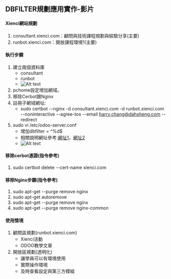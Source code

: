 ## DBFILTER規劃應用實作-影片
#### Xienci網站規劃
1. consultant.xienci.com：顧問與技術課程規劃與經驗分享(主要)
2. runbot.xienci.com：開放課程環境1(主要)

#### 執行步驟
1. 建立兩個資料庫
   + consultant
   + runbot
   + ![Alt text](https://github.com/ksharry/odoo-repository/blob/main/pic/C1301.png?raw=true)
2. pchome設定增加網域。
3. 移除Cerbot跟Nginx
4. 註冊子網域網址:
   + sudo certbot --nginx -d consultant.xienci.com -d runbot.xienci.com --noninteractive --agree-tos --email harry.chang@dahsheng.com --redirect
3. sudo vi /etc/odoo-server.conf
   + 增加dbfilter = ^%d$
   + 相關說明網址參考:[網址1](https://richsoda.com/blog/odoo-1/post/hostname-14)，[網址2](https://trobz.com/blog/odoo-4/post/all-you-need-to-know-about-db-filtering-in-odoo-16)
   + ![Alt text](https://github.com/ksharry/odoo-repository/blob/main/pic/C1302.png?raw=true)

#### 移除cerbot憑證(指令參考)
1. sudo certbot delete --cert-name xienci.com

#### 移除Nginx步驟(指令參考)
1. sudo apt-get --purge remove nginx
2. sudo apt-get autoremove
3. sudo apt-get --purge remove nginx
4. sudo apt-get --purge remove nginx-common

#### 使用情境
1. 顧問區規劃(runbot.xienci.com)
   + Xienci活動
   + ODOO教學文章
2. 開放區規劃(透明化)
   + 讓學員可以有環境使用
   + 實際操作環境
   + 及時查看設定與第三方模組

